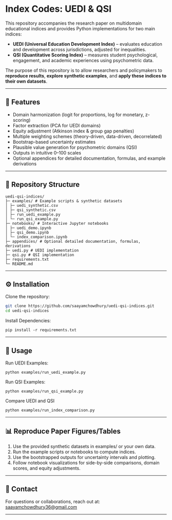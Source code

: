 # Index Codes: UEDI & QSI

This repository accompanies the research paper on multidomain educational indices and provides Python implementations for two main indices:

- **UEDI (Universal Education Development Index)** – evaluates education and development across jurisdictions, adjusted for inequalities.
- **QSI (Quantitative Scoring Index)** – measures student psychological, engagement, and academic experiences using psychometric data.

The purpose of this repository is to allow researchers and policymakers to **reproduce results**, **explore synthetic examples**, and **apply these indices to their own datasets**.

---

## 🧩 Features

- Domain harmonization (logit for proportions, log for monetary, z-scoring)  
- Factor extraction (PCA for UEDI domains)  
- Equity adjustment (Atkinson index & group gap penalties)  
- Multiple weighting schemes (theory-driven, data-driven, decorrelated)  
- Bootstrap-based uncertainty estimates  
- Plausible value generation for psychometric domains (QSI)  
- Outputs in intuitive 0–100 scales  
- Optional appendices for detailed documentation, formulas, and example derivations  

---

## 📂 Repository Structure
```
uedi-qsi-indices/
├─ examples/ # Example scripts & synthetic datasets
│ ├─ uedi_synthetic.csv
│ ├─ qsi_synthetic.csv
│ ├─ run_uedi_example.py
│ └─ run_qsi_example.py
├─ notebooks/ # Interactive Jupyter notebooks
│ ├─ uedi_demo.ipynb
│ ├─ qsi_demo.ipynb
│ └─ index_comparison.ipynb
├─ appendices/ # Optional detailed documentation, formulas, derivations
├─ uedi.py # UEDI implementation
├─ qsi.py # QSI implementation
├─ requirements.txt
└─ README.md
```
---

## ⚙️ Installation

Clone the repository:

```bash
git clone https://github.com/saayamchowdhury/uedi-qsi-indices.git
cd uedi-qsi-indices
```
Install Dependencies: 
```
pip install -r requirements.txt
```
---

## 🏃 Usage

Run UEDI Examples:
```
python examples/run_uedi_example.py
```
Run QSI Examples:
```
python examples/run_qsi_example.py
```
Compare UEDI and QSI
```
python examples/run_index_comparison.py
```

---

## 📊 Reproduce Paper Figures/Tables

1. Use the provided synthetic datasets in examples/ or your own data.
2. Run the example scripts or notebooks to compute indices.
3. Use the bootstrapped outputs for uncertainty intervals and plotting.
4. Follow notebook visualizations for side-by-side comparisons, domain scores, and equity adjustments.

---

## 📧 Contact

For questions or collaborations, reach out at: saayamchowdhury36@gmail.com

---




